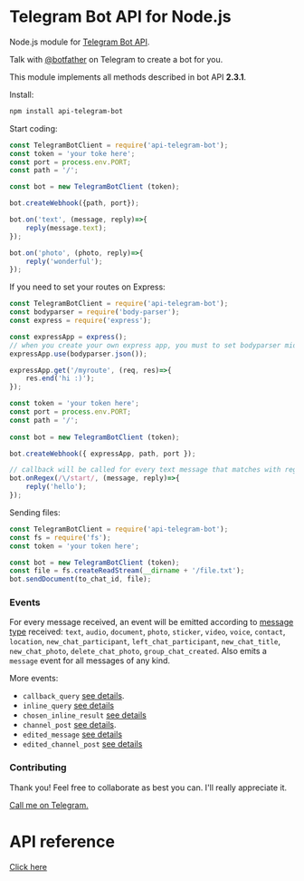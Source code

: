 # Telegram Bot API for Node.js

Node.js module for [Telegram Bot API](https://core.telegram.org/bots/api).

Talk with [@botfather](https://telegram.me/BotFather) on Telegram to create a bot for you.

This module implements all methods described in bot API **2.3.1**.


Install:
```sh
npm install api-telegram-bot
```
Start coding:
```js
const TelegramBotClient = require('api-telegram-bot');
const token = 'your toke here';
const port = process.env.PORT;
const path = '/';

const bot = new TelegramBotClient (token);

bot.createWebhook({path, port});

bot.on('text', (message, reply)=>{
    reply(message.text);
});

bot.on('photo', (photo, reply)=>{
    reply('wonderful');
});
```

If you need to set your routes on Express:
```js
const TelegramBotClient = require('api-telegram-bot');
const bodyparser = require('body-parser');
const express = require('express');

const expressApp = express();
// when you create your own express app, you must to set bodyparser middleware, otherwise webhook will not work
expressApp.use(bodyparser.json());

expressApp.get('/myroute', (req, res)=>{
    res.end('hi :)');
});

const token = 'your token here';
const port = process.env.PORT;
const path = '/';
        
const bot = new TelegramBotClient (token);

bot.createWebhook({ expressApp, path, port });

// callback will be called for every text message that matches with regex
bot.onRegex(/\/start/, (message, reply)=>{
    reply('hello');
});
```

Sending files:
```js
const TelegramBotClient = require('api-telegram-bot');
const fs = require('fs');
const token = 'your token here';

const bot = new TelegramBotClient (token);
const file = fs.createReadStream(__dirname + '/file.txt');
bot.sendDocument(to_chat_id, file);
```

### Events
For every message received, an event will be emitted according to [message type](https://core.telegram.org/bots/api#message) received: `text`, `audio`, `document`, `photo`, `sticker`, `video`, `voice`, `contact`, `location`, `new_chat_participant`, `left_chat_participant`, `new_chat_title`, `new_chat_photo`, `delete_chat_photo`, `group_chat_created`.
Also emits a `message` event for all messages of any kind.

More events:
- `callback_query` [see details](https://core.telegram.org/bots/api#callbackquery).
- `inline_query` [see details](https://core.telegram.org/bots/api#inlinequery)
- `chosen_inline_result` [see details](https://core.telegram.org/bots/api#choseninlineresult)
- `channel_post` [see details](https://core.telegram.org/bots/api#message).
- `edited_message` [see details](https://core.telegram.org/bots/api#message)
- `edited_channel_post` [see details](https://core.telegram.org/bots/api#message)

### Contributing

Thank you! Feel free to collaborate as best you can. I'll really appreciate it.

[Call me on Telegram.](https://t.me/felipe_tracker)


# API reference

[Click here](https://github.com/felipebergamin/api-telegram-bot/blob/master/doc/api.md)